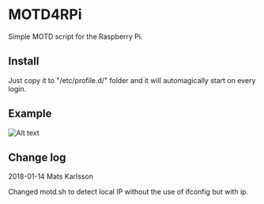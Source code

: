 # MOTD4RPi
Simple MOTD script for the Raspberry Pi.

## Install
Just copy it to "/etc/profile.d/" folder and it will automagically start on every login.

## Example

![Alt text](https://raw.githubusercontent.com/etxahun/MOTD4RPi/master/MOTD_screenshot.jpg "MOTD4RPi Example")

## Change log

2018-01-14 Mats Karlsson

Changed motd.sh to detect local IP without the use of ifconfig but with ip.
